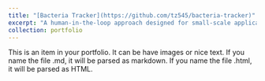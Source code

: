 ```yaml
---
title: "[Bacteria Tracker](https://github.com/tz545/bacteria-tracker)"
excerpt: "A human-in-the-loop approach designed for small-scale applications of cell detection<br/><img src='/images/bacteria-tracker.png'>"
collection: portfolio
---
```


This is an item in your portfolio. It can be have images or nice text. If you name the file .md, it will be parsed as markdown. If you name the file .html, it will be parsed as HTML. 
